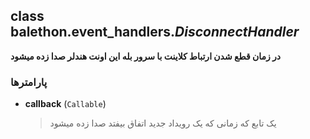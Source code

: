 ## class balethon.event_handlers.*DisconnectHandler*

**در زمان قطع شدن ارتباط کلاینت با سرور بله این اونت هندلر صدا زده میشود**

### پارامترها

- **callback** (`Callable`)
    > یک تابع که زمانی که یک رویداد جدید اتفاق بیفتد صدا زده میشود